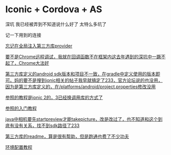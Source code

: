 # Iconic + Cordova + AS

深坑 我已经被弄到不知道说什么好了
太特么多坑了

记一下用到的连接

[忘记在全局注入第三方库provider](https://stackoverflow.com/questions/46048904/no-provider-for-camera-injectionerror)

[要不是Chrome远程调试，我就在回调函数不在框架内这去年遇到的深坑中一蹶不起了，Chrome大法好](https://medium.com/@coderonfleek/debugging-an-ionic-android-app-using-chrome-dev-tools-6e139b79e8d2)

[第三方库定义的android sdk版本和项目不一致，在gradle中定义使用的版本即可。妈的要不是搜到ionic相关的帖子我早就搞定了233，官方论坛说的也没用，因为是第三方库定义的，在/platforms/android/project.properties修改没用](https://forum.ionicframework.com/t/manifest-merger-failed-attribute-meta-data-android-support-version-value-value-26-1-0-from-com-android-support-support-v13-26-1-0-androidmanifest-xml-28-13-35/113022/2)

[参照的教程是ionic 2的，3已经换调用库的方式了](https://stackoverflow.com/questions/43583032/cannot-find-module-ionic-native)

[参照的入门教程](https://code.tutsplus.com/tutorials/how-to-create-a-camera-app-with-ionic-2--cms-28205)

[java中相机要先startpreview才能takepicture，改是改过了，也不知道和这个到底有没有关系，找不到sdk路径了233](https://stackoverflow.com/questions/21723557/java-lang-runtimeexception-takepicture-failed)

[第三方库的readme，算是很有帮助，但是跑通也费了不少功夫](https://ionicframework.com/docs/native/camera-preview/)

[环境配置教程](https://www.jianshu.com/p/f301567378c5)
